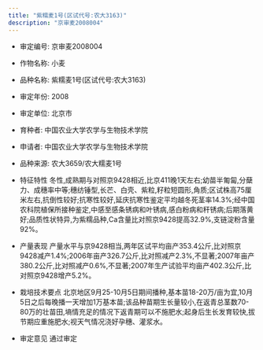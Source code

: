 ```yaml
---
title: "紫糯麦1号(区试代号:农大3163)"
description: "京审麦2008004"
---
```

* 审定编号:  京审麦2008004

*  作物名称:  小麦

*  品种名称:  紫糯麦1号(区试代号:农大3163)

*  审定年份:  2008

*  审定单位:  北京市

* 育种者:  中国农业大学农学与生物技术学院

*  申请者:  中国农业大学农学与生物技术学院

*  品种来源:  农大3659/农大糯麦1号

*  特征特性
冬性,成熟期与对照京9428相近,比京411晚1天左右;幼苗半匍匐,分蘖力、成穗率中等;穗纺锤型,长芒、白壳、紫粒,籽粒短圆形,角质;区试株高75厘米左右,抗倒性较好;抗寒性较好,延庆抗寒性鉴定平均越冬死茎率14.3%;经中国农科院植保所接种鉴定,中感至感条锈病和叶锈病,感白粉病和秆锈病;后期落黄好;品质性状特异,为紫糯品种,Ca含量比对照京9428提高32.9%,支链淀粉含量92%。

*  产量表现
产量水平与京9428相当,两年区试平均亩产353.4公斤,比对照京9428减产1.4%;2006年亩产326.7公斤,比对照减产2.3%,不显著;2007年亩产380.2公斤,比对照减产0.6%,不显著;2007年生产试验平均亩产402.3公斤,比对照京9428增产5.2%。

*  栽培技术要点
北京地区9月25-10月5日期间播种,基本苗18-20万/亩为宜,10月5日之后每晚播一天增加1万基本苗;该品种苗期生长量较小,在返青总茎数70-80万的壮苗田,墒情充足的情况下返青期可以不施肥水;起身后生长发育较快,拔节期应重施肥水;视天气情况浇好孕穗、灌浆水。

*  审定意见
通过审定
